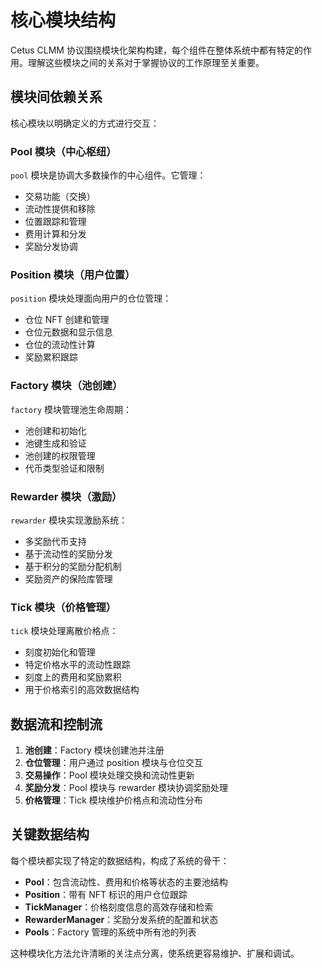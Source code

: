 # 核心模块结构

Cetus CLMM 协议围绕模块化架构构建，每个组件在整体系统中都有特定的作用。理解这些模块之间的关系对于掌握协议的工作原理至关重要。

## 模块间依赖关系

核心模块以明确定义的方式进行交互：

### Pool 模块（中心枢纽）
`pool` 模块是协调大多数操作的中心组件。它管理：
- 交易功能（交换）
- 流动性提供和移除
- 位置跟踪和管理
- 费用计算和分发
- 奖励分发协调

### Position 模块（用户位置）
`position` 模块处理面向用户的仓位管理：
- 仓位 NFT 创建和管理
- 仓位元数据和显示信息
- 仓位的流动性计算
- 奖励累积跟踪

### Factory 模块（池创建）
`factory` 模块管理池生命周期：
- 池创建和初始化
- 池键生成和验证
- 池创建的权限管理
- 代币类型验证和限制

### Rewarder 模块（激励）
`rewarder` 模块实现激励系统：
- 多奖励代币支持
- 基于流动性的奖励分发
- 基于积分的奖励分配机制
- 奖励资产的保险库管理

### Tick 模块（价格管理）
`tick` 模块处理离散价格点：
- 刻度初始化和管理
- 特定价格水平的流动性跟踪
- 刻度上的费用和奖励累积
- 用于价格索引的高效数据结构

## 数据流和控制流

1. **池创建**：Factory 模块创建池并注册
2. **仓位管理**：用户通过 position 模块与仓位交互
3. **交易操作**：Pool 模块处理交换和流动性更新
4. **奖励分发**：Pool 模块与 rewarder 模块协调奖励处理
5. **价格管理**：Tick 模块维护价格点和流动性分布

## 关键数据结构

每个模块都实现了特定的数据结构，构成了系统的骨干：

- **Pool**：包含流动性、费用和价格等状态的主要池结构
- **Position**：带有 NFT 标识的用户仓位跟踪
- **TickManager**：价格刻度信息的高效存储和检索
- **RewarderManager**：奖励分发系统的配置和状态
- **Pools**：Factory 管理的系统中所有池的列表

这种模块化方法允许清晰的关注点分离，使系统更容易维护、扩展和调试。